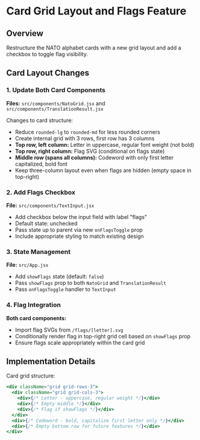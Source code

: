 # Card Grid Layout and Flags Feature

## Overview

Restructure the NATO alphabet cards with a new grid layout and add a checkbox to toggle flag visibility.

## Card Layout Changes

### 1. Update Both Card Components

**Files:** `src/components/NatoGrid.jsx` and `src/components/TranslationResult.jsx`

Changes to card structure:

- Reduce `rounded-lg` to `rounded-md` for less rounded corners
- Create internal grid with 3 rows, first row has 3 columns
- **Top row, left column:** Letter in uppercase, regular font weight (not bold)
- **Top row, right column:** Flag SVG (conditional on flags state)
- **Middle row (spans all columns):** Codeword with only first letter capitalized, bold font
- Keep three-column layout even when flags are hidden (empty space in top-right)

### 2. Add Flags Checkbox

**File:** `src/components/TextInput.jsx`

- Add checkbox below the input field with label "flags"
- Default state: unchecked
- Pass state up to parent via new `onFlagsToggle` prop
- Include appropriate styling to match existing design

### 3. State Management

**File:** `src/App.jsx`

- Add `showFlags` state (default: `false`)
- Pass `showFlags` prop to both `NatoGrid` and `TranslationResult`
- Pass `onFlagsToggle` handler to `TextInput`

### 4. Flag Integration

**Both card components:**

- Import flag SVGs from `/flags/[letter].svg` 
- Conditionally render flag in top-right grid cell based on `showFlags` prop
- Ensure flags scale appropriately within the card grid

## Implementation Details

Card grid structure:

```jsx
<div className="grid grid-rows-3">
  <div className="grid grid-cols-3">
    <div>{/* Letter - uppercase, regular weight */}</div>
    <div>{/* Empty middle */}</div>
    <div>{/* Flag if showFlags */}</div>
  </div>
  <div>{/* Codeword - bold, capitalize first letter only */}</div>
  <div>{/* Empty bottom row for future features */}</div>
</div>
```